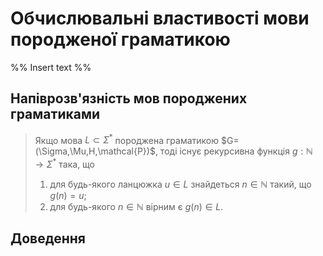 # Обчислювальні властивості мови породженої граматикою

%% Insert text %%
## Напіврозв'язність мов породжених граматиками

> Якщо мова $L\subset\Sigma^\ast$ породжена граматикою $G=(\Sigma,\Mu,H,\mathcal{P})$, тоді існує рекурсивна функція $g:\mathbb{N}\to\Sigma^\ast$ така, що
> 
> 1. для будь-якого ланцюжка $u\in L$ знайдеться $n\in\mathbb{N}$ такий, що $g(n)=u$;
> 2. для будь-якого $n\in\mathbb{N}$ вірним є $g(n)\in L$.

## Доведення

